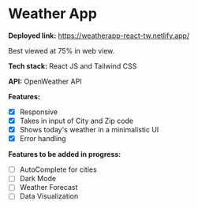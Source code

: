 # Weather App 

**Deployed link:** https://weatherapp-react-tw.netlify.app/

Best viewed at 75% in web view.

**Tech stack:** 
React JS and Tailwind CSS

**API:** 
OpenWeather API

**Features:**
- [X] Responsive
- [X] Takes in input of City and Zip code
- [X] Shows today's weather in a minimalistic UI
- [X] Error handling

**Features to be added in progress:**
- [ ] AutoComplete for cities
- [ ] Dark Mode
- [ ] Weather Forecast
- [ ] Data Visualization 
